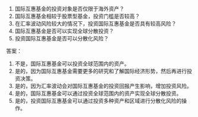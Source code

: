

1. 国际互惠基金的投资对象是否仅限于海外资产？
2. 国际互惠基金相较于股票型基金，投资门槛是否较高？
3. 在汇率波动风险较大的情况下，投资国际互惠基金是否具有较高风险？
4. 国际互惠基金是否可以实现全球分散投资？
5. 投资国际互惠基金是否可以分散化风险？

答案：
1. 不是，国际互惠基金可以投资全球范围内的资产。
2. 是的，因为国际互惠基金需要更多的研究和了解国际经济形势，然后再进行投资决策。
3. 是的，因为汇率波动会对国际互惠基金的投资回报产生影响，增加投资风险。
4. 是的，国际互惠基金可以通过投资全球范围内的资产实现全球分散投资。
5. 是的，投资国际互惠基金可以通过投资多种资产和区域进行分散化风险的操作。